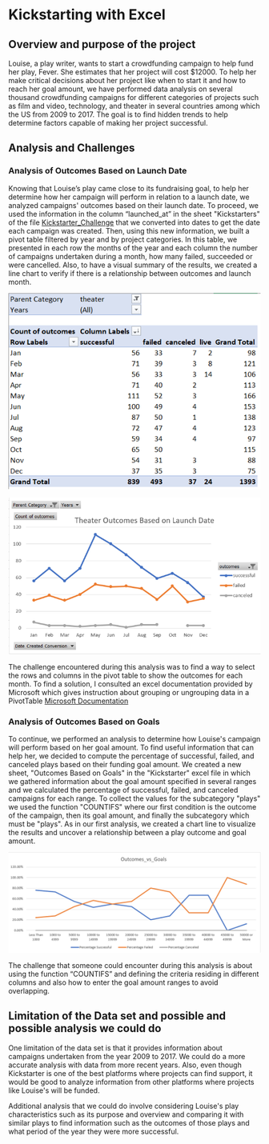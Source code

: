 # Kickstarting with Excel

## Overview and purpose of the project
Louise, a play writer, wants to start a crowdfunding campaign to help fund her play, Fever. She estimates that her project will cost $12000. 
To help her make critical decisions about her project like when to start it and how to reach her goal amount, we have performed data analysis on 
several thousand crowdfunding campaigns for different categories of projects such as film and video, technology, and theater in several countries 
among which the US from 2009 to 2017. The goal is to find hidden trends to help determine factors capable of making her project successful. 

## Analysis and Challenges

### Analysis of Outcomes Based on Launch Date
Knowing that Louise’s play came close to its fundraising goal, to help her determine how her campaign will perform in relation to a launch date,
we analyzed campaigns' outcomes based on their launch date. To proceed, we used the information in 
the column “launched_at” in the sheet "Kickstarters" of the file [Kickstarter_Challenge](https://github.com/valerielnd/Kickstarter-analysis/blob/main/Kickstarter_Challenge.xlsx) that we converted into dates to get the date each campaign was created. Then, using this new information, 
we built a pivot table filtered by year and by project categories. In this table, we presented in each row the months of the year and each column the 
number of campaigns undertaken during a month, how many failed, succeeded or were cancelled. Also, to have a visual summary of the results, 
we created a line chart to verify if there is a relationship between outcomes and launch month.

![Pivot_table_outcome_based_launch_date](https://github.com/valerielnd/Kickstarter-analysis/blob/main/Pivot_table_outcome_based_launch_date.png)

![Chart_line_outcome_based_launch_date](https://github.com/valerielnd/Kickstarter-analysis/blob/main/Outcome_based_launch_date.png)

The challenge encountered during this analysis was to find a way to select the rows and columns in the pivot table to show the outcomes for 
each month. To find a solution, I consulted an excel documentation provided by Microsoft 
which gives instruction about grouping or ungrouping data in a PivotTable [Microsoft Documentation](https://support.microsoft.com/en-us/office/group-or-ungroup-data-in-a-pivottable-c9d1ddd0-6580-47d1-82bc-c84a5a340725?ui=en-us&rs=en-us&ad=us)

### Analysis of Outcomes Based on Goals
To continue, we performed an analysis to determine how Louise's campaign will perform based on her goal amount. To find useful information that can help her, 
we decided to compute the percentage of successful, failed, and canceled plays based on their funding goal amount. We created a new sheet, "Outcomes Based on Goals" 
in the "Kickstarter" excel file in which we gathered information about the goal amount specified in several ranges and we calculated the percentage of successful, 
failed, and canceled campaigns for each range. To collect the values for the subcategory "plays" we used the function "COUNTIFS" where our first condition is 
the outcome of the campaign, then its goal amount, and finally the subcategory which must be "plays". As in our first analysis, we created a chart line to visualize the 
results and uncover a relationship between a play outcome and goal amount.

![Outome_vs_goal](https://github.com/valerielnd/Kickstarter-analysis/blob/main/Outcome_vs_Goals.png)

The challenge that someone could encounter during this analysis is about using the function “COUNTIFS” and defining the criteria residing in different columns and also 
how to enter the goal amount ranges to avoid overlapping.

## Limitation of the Data set and possible and possible analysis we could do
One limitation of the data set is that it provides information about campaigns undertaken from the year 2009 to 2017. We could do a more accurate analysis 
with data from more recent years. 
Also, even though Kickstarter is one of the best platforms where projects can find support, it would be good to analyze information from other platforms where projects like Louise's will be funded.

Additional analysis that we could do involve considering Louise's play characteristics such as its purpose and overview and comparing it with similar plays 
to find information such as the outcomes of those plays and what period of the year they were more successful.
